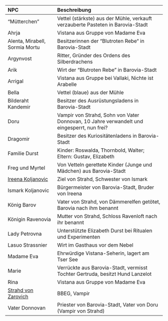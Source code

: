 | NPC | Beschreibung |
|:------------|:----------------|
| “Mütterchen” | Vettel (stärkste) aus der Mühle, verkauft verzauberte Pasteten in Barovia-Stadt |
| Ahrja | Vistana aus Gruppe von Madame Eva |
| Alenta, Mirabell, Sormia Mortu | Besitzerinnen der “Blutroten Rebe“ in Barovia-Stadt |
| Argynvost | Ritter, Gründer des Ordens des Silberdrachens |
| Arik | Wirt der “Blutroten Rebe” in Barovia-Stadt |
| Arrigal | Vistana aus Gruppe bei Vallaki, Nichte ist Arabelle |
| Bella | Vettel (blaue) aus der Mühle |
| Bilderaht Kandemir | Besitzer des Ausrüstungsladens in Barovia-Stadt |
| Doru | Vampir von Strahd, Sohn von Vater Donnovan, 10 Jahre verwandelt und eingesperrt, nun frei? |
| Dragomir | Besitzer des Kuriositätenladens in Barovia-Stadt |
| Familie Durst | Kinder: Roswalda, Thornbold, Walter; Eltern: Gustav, Elizabeth |
| Freg und Myrtel | Von Vetteln gerettete Kinder (Junge und Mädchen) aus Barovia-Stadt |
| [Ireena Koljanovic](https://lolindhir.github.io/PnP/campaigns/strahd/persons/npcs/ireena_koljanovic) | Ziel von Strahd, Schwester von Ismark |
| Ismark Koljanovic | Bürgermeister von Barovia-Stadt, Bruder von Ireena |
| König Barov | Vater von Strahd, von Dämmerelfen getötet, Barovia nach ihm benannt |
| Königin Ravenovia | Mutter von Strahd, Schloss Ravenloft nach ihr benannt |
| Lady Petrovna | Unterstützte Elizabeth Durst bei Ritualen und Experimenten |
| Lasuo Strassnier | Wirt im Gasthaus vor dem Nebel |
| Madame Eva | Ehrwürdige Vistana-Seherin, lagert am Tser See |
| Marie | Verrückte aus Barovia-Stadt, vermisst Tochter Gertruda, besitzt Hund Lanzelot |
| Rina | Vistana aus Gruppe von Madame Eva |
| [Strahd von Zarovich](https://lolindhir.github.io/PnP/campaigns/strahd/persons/npcs/strahd_zarovich) | BBEG, Vampir |
| Vater Donnovan | Priester von Barovia-Stadt, Vater von Doru (Vampir von Strahd) |
